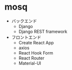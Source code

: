 # mosq

- バックエンド
  - Django
  - Django REST framework
- フロントエンド
  - Create React App
  - axios
  - React Hook Form
  - React Router
  - Material-UI
